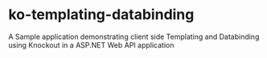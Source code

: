 ko-templating-databinding
=========================

A Sample application demonstrating client side Templating and Databinding using Knockout in a ASP.NET Web API application